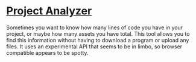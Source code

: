 # [Project Analyzer](https://chrisanselmo.com/tools/#/project-analyzer)

Sometimes you want to know how many lines of code you have in your project, or maybe how many assets you have total. This tool allows you to find this information without having to download a program or upload any files. It uses an experimental API that seems to be in limbo, so browser compatible appears to be spotty.